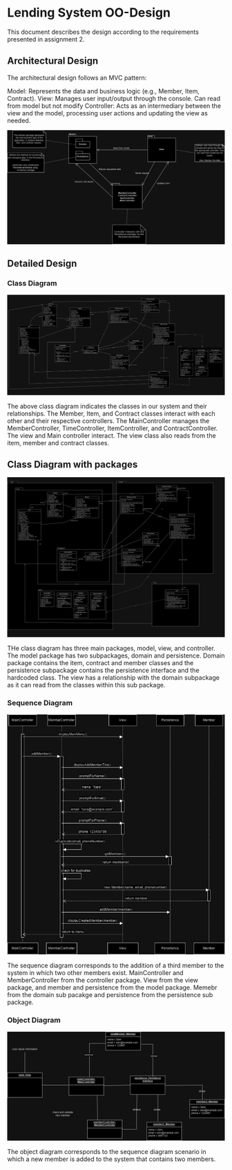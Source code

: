 # Lending System OO-Design
This document describes the design according to the requirements presented in assignment 2.

## Architectural Design

The architectural design follows an MVC pattern:

Model: Represents the data and business logic (e.g., Member, Item, Contract).
View: Manages user input/output through the console. Can read from model but not modify
Controller: Acts as an intermediary between the view and the model, processing user actions and updating the view as needed.

![class diagram](img/Architecture.drawio.png)

## Detailed Design

### Class Diagram
![class diagram](img/classDiagram2.png)

The above class diagram indicates the classes in our system and their relationships. The Member, Item, and Contract classes interact with each other and their respective controllers. The MainController manages the MemberController, TimeController, ItemController, and ContractController. The view and Main controller interact. The view class also reads from the item, member and contract classes.

## Class Diagram with packages
![class diagram packages](img/classDiagram2a.png)

THe class diagram has three main packages, model, view, and controller. The model package has two subpackages, domain and persistence. Domain package contains the item, contract and member classes and the persistence subpackage contains the persistence interface and the hardcoded class. The view has a relationship with the domain subpackage as it can read from the classes within this sub package. 

### Sequence Diagram
![sequence diagram](img/sequence.png)

The sequence diagram corresponds to the addition of a third member to the system in which two other members  exist. MainController and MemberController from the controller package. View from the view package, and member and persistence from the model package. Memebr from the domain sub pacakge and persistence from the persistence sub package.

### Object Diagram
![object diagram](img/objekt%20diagram.png)

The object diagram corresponds to the sequence diagram scenario in which a new member is added to the system that contains two members.